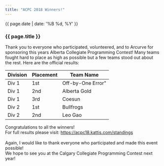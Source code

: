 ```yaml
---
title: "ACPC 2018 Winners!"
---
```


<div class="card post-dec">      
<div class="card-body">
<div class="container-fluid">   
<div class="row">

<div class = "col-xs-12">
<div class = "date-dec"> {{ page.date | date: '%B %d, %Y' }}</div>
<h3 class = "blog-title">{{ page.title }}</h3>      
<div class = "blog-line"></div> 

<p>
Thank you to everyone who participated, volunteered, and to Arcurve for sponsoring this years Alberta Collegiate Programming Contest! Many teams fought hard to place as high as possible but a few teams stood out about the rest. Here are the official results:
</p>

<p>
<div class = "contest-results-table table-p">
 <table class = "table table-sm table-bordered">
 <thead class="thead-dark">
  <tr>
    <th>Division</th>
    <th>Placement</th>
    <th>Team Name</th>
  </tr>
  </thead>
  <tbody>
    <tr>
      <td>Div 1</td>
      <td>1st</td>
      <td>Off-by-One Error"</td>  
    </tr>
    <tr>
      <td>Div 1</td>
      <td>2nd</td>
      <td>Alberta Gold</td>     
    </tr>    
    <tr>
      <td>Div 1</td>
      <td>3rd</td>
      <td>Coesun</td>     
    </tr>
    <tr>
      <td>Div 2</td>
      <td>1st</td>
      <td>Bullfrogs</td>      
    </tr>
    <tr>
      <td>Div 2</td>
      <td>2nd</td>
      <td>Leo Gao</td>      
    </tr>  
  </tbody>
</table>
</div>
</p>

<p>
Congratulations to all the winners!
<br>
For full results please visit: <a href="https://acpc18.kattis.com/standings">https://acpc18.kattis.com/standings</a>
<br><br>
Again, I would like to thank everyone who participated and made this event possible! <br>
We hope to see you at the Calgary Collegiate Programming Contest next year!
</p>

</div>
</div>
</div>
</div>
</div>
